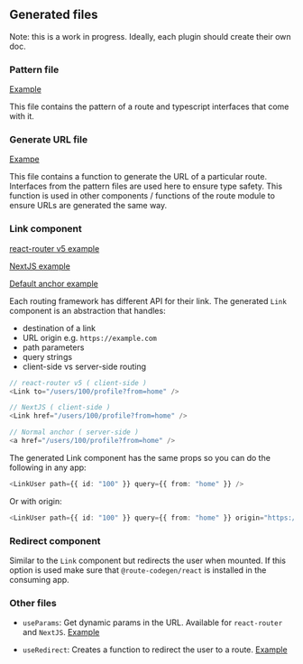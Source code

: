 ## Generated files

Note: this is a work in progress. Ideally, each plugin should create their own doc.

### Pattern file

[Example](./examples/outputs/default/app/routes/user/patternUser.ts)

This file contains the pattern of a route and typescript interfaces that come with it.

### Generate URL file

[Exampe](./examples/outputs/default/app/routes/user/generateUrlUser.ts)

This file contains a function to generate the URL of a particular route. Interfaces from the pattern files are used here to ensure type safety. This function is used in other components / functions of the route module to ensure URLs are generated the same way.

### Link component

[react-router v5 example](./examples/outputs/default/app/routes/user/LinkUser.tsx)

[NextJS example](./examples/outputs/default/seo/routes/home/LinkHome.tsx)

[Default anchor example](./examples/outputs/default/app/routes/about/LinkAbout.tsx)

Each routing framework has different API for their link. The generated `Link` component is an abstraction that handles:

- destination of a link
- URL origin e.g. `https://example.com`
- path parameters
- query strings
- client-side vs server-side routing

```typescript
// react-router v5 ( client-side )
<Link to="/users/100/profile?from=home" />

// NextJS ( client-side )
<Link href="/users/100/profile?from=home" />

// Normal anchor ( server-side )
<a href="/users/100/profile?from=home" />
```

The generated Link component has the same props so you can do the following in any app:

```typescript
<LinkUser path={{ id: "100" }} query={{ from: "home" }} />
```

Or with origin:

```typescript
<LinkUser path={{ id: "100" }} query={{ from: "home" }} origin="https://example.com" />
```

### Redirect component

Similar to the `Link` component but redirects the user when mounted. If this option is used make sure that `@route-codegen/react` is installed in the consuming app.

### Other files

- `useParams`: Get dynamic params in the URL. Available for `react-router` and `NextJS`. [Example](./examples/outputs/default/app/routes/user/useParamsUser.ts)

- `useRedirect`: Creates a function to redirect the user to a route. [Example](./examples/outputs/default/app/routes/user/useRedirectUser.ts)
